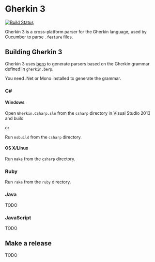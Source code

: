 # Gherkin 3

[![Build Status](https://travis-ci.org/cucumber/gherkin3.png)](https://travis-ci.org/cucumber/gherkin3)

Gherkin 3 is a cross-platform parser for the Gherkin language,
used by Cucumber to parse `.feature` files.

## Building Gherkin 3

Gherkin 3 uses [berp](https://github.com/gasparnagy/berp) to generate parsers
based on the Gherkin grammar defined in `gherkin.berp`.

You need .Net or Mono installed to generate the grammar.

### C# ###

#### Windows

Open `Gherkin.CSharp.sln` from the `csharp` directory in Visual Studio 2013 and build

or

Run `msbuild` from the `csharp` directory.

#### OS X/Linux

Run `make` from the `csharp` directory.

### Ruby

Run `rake` from the `ruby` directory.

### Java

TODO

### JavaScript

TODO

## Make a release

TODO
